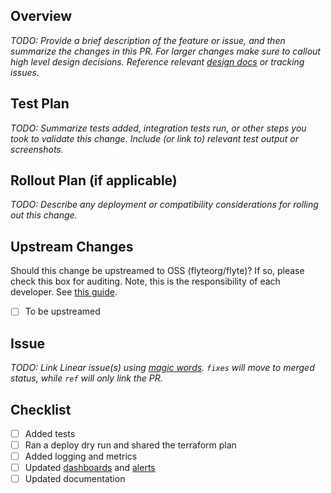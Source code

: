 ## Overview
*TODO: Provide a brief description of the feature or issue, and then summarize the changes in this PR. For larger changes make sure to callout high level design decisions. Reference relevant [design docs](https://unionai.atlassian.net/wiki/spaces/ENG/pages/78512174/Design+Review) or tracking issues.*

## Test Plan
*TODO: Summarize tests added, integration tests run, or other steps you took to validate this change. Include (or link to) relevant test output or screenshots.*

## Rollout Plan (if applicable)
*TODO: Describe any deployment or compatibility considerations for rolling out this change.*

## Upstream Changes
Should this change be upstreamed to OSS (flyteorg/flyte)? If so, please check this box for auditing. Note, this is the responsibility of each developer. See [this guide](https://unionai.atlassian.net/wiki/spaces/ENG/pages/447610883/Flyte+-+Union+Cloud+Development+Runbook/#When-are-versions-updated%3F).
- [ ] To be upstreamed

## Issue
*TODO: Link Linear issue(s) using [magic words](https://linear.app/docs/github#magic-words). `fixes` will move to merged status, while `ref` will only link the PR.*

## Checklist
* [ ] Added tests
* [ ] Ran a deploy dry run and shared the terraform plan
* [ ] Added logging and metrics
* [ ] Updated [dashboards](https://unionai.grafana.net/dashboards) and [alerts](https://unionai.grafana.net/alerting/list)
* [ ] Updated documentation
